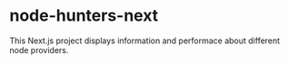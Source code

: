 # node-hunters-next
 This Next.js project displays information and performace about different node providers.
